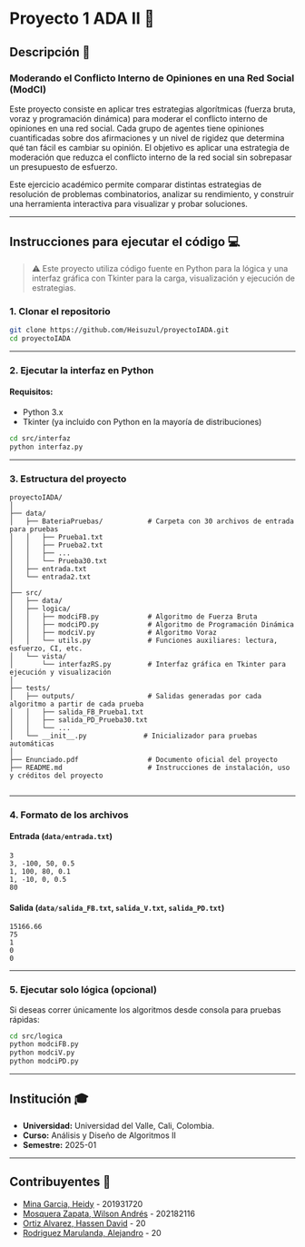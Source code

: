 # Proyecto 1 ADA II :rocket:

## Descripción :page_facing_up:

### Moderando el Conflicto Interno de Opiniones en una Red Social (ModCI)

Este proyecto consiste en aplicar tres estrategias algorítmicas (fuerza bruta, voraz y programación dinámica) para moderar el conflicto interno de opiniones en una red social. Cada grupo de agentes tiene opiniones cuantificadas sobre dos afirmaciones y un nivel de rigidez que determina qué tan fácil es cambiar su opinión. El objetivo es aplicar una estrategia de moderación que reduzca el conflicto interno de la red social sin sobrepasar un presupuesto de esfuerzo.

Este ejercicio académico permite comparar distintas estrategias de resolución de problemas combinatorios, analizar su rendimiento, y construir una herramienta interactiva para visualizar y probar soluciones.

---

## Instrucciones para ejecutar el código :computer:

> ⚠️ Este proyecto utiliza código fuente en Python para la lógica y una interfaz gráfica con Tkinter para la carga, visualización y ejecución de estrategias.

### 1. Clonar el repositorio

```bash
git clone https://github.com/Heisuzul/proyectoIADA.git
cd proyectoIADA
```

---

### 2. Ejecutar la interfaz en Python

#### Requisitos:
- Python 3.x
- Tkinter (ya incluido con Python en la mayoría de distribuciones)

```bash
cd src/interfaz
python interfaz.py
```

---

### 3. Estructura del proyecto

```
proyectoIADA/
│
├── data/
│   ├── BateriaPruebas/           # Carpeta con 30 archivos de entrada para pruebas
│   │   ├── Prueba1.txt
│   │   ├── Prueba2.txt
│   │   ├── ...
│   │   └── Prueba30.txt
│   ├── entrada.txt               
│   └── entrada2.txt              
│
├── src/
│   ├── data/                     
│   ├── logica/                   
│   │   ├── modciFB.py            # Algoritmo de Fuerza Bruta
│   │   ├── modciPD.py            # Algoritmo de Programación Dinámica
│   │   ├── modciV.py             # Algoritmo Voraz
│   │   └── utils.py              # Funciones auxiliares: lectura, esfuerzo, CI, etc.
│   └── vista/
│       └── interfazRS.py         # Interfaz gráfica en Tkinter para ejecución y visualización
│
├── tests/
│   ├── outputs/                  # Salidas generadas por cada algoritmo a partir de cada prueba
│   │   ├── salida_FB_Prueba1.txt
│   │   ├── salida_PD_Prueba30.txt
│   │   └── ...
│   └── __init__.py              # Inicializador para pruebas automáticas
│
├── Enunciado.pdf                 # Documento oficial del proyecto
├── README.md                     # Instrucciones de instalación, uso y créditos del proyecto


```

---

### 4. Formato de los archivos

#### Entrada (`data/entrada.txt`)
```
3
3, -100, 50, 0.5
1, 100, 80, 0.1
1, -10, 0, 0.5
80
```

#### Salida (`data/salida_FB.txt`, `salida_V.txt`, `salida_PD.txt`)
```
15166.66
75
1
0
0
```

---

### 5. Ejecutar solo lógica (opcional)

Si deseas correr únicamente los algoritmos desde consola para pruebas rápidas:

```bash
cd src/logica
python modciFB.py
python modciV.py
python modciPD.py
```

---

## Institución :mortar_board:

- **Universidad:** Universidad del Valle, Cali, Colombia.
- **Curso:** Análisis y Diseño de Algoritmos II
- **Semestre:** 2025-01

---

## Contribuyentes :busts_in_silhouette:



- [Mina Garcia, Heidy](https://github.com/Heisuzul) - 201931720
- [Mosquera Zapata, Wilson Andrés](https://github.com/andresengineer) - 202182116
- [Ortiz Alvarez, Hassen David](https://github.com/hassen2208) - 20
- [Rodriguez Marulanda, Alejandro](https://github.com/Alejand2r) - 20
